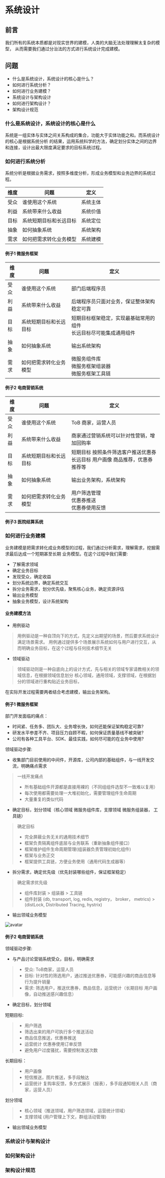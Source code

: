 # 系统设计

## 前言

我们所有的系统本质都是对现实世界的建模，人类的大脑无法处理理解太复杂的模型，
从而需要我们通过分治法的方式进行系统设计完成建模。

## 问题

+ 什么是系统设计，系统设计的核心是什么？
+ 如何进行系统分析？
+ 如何进行业务建模？
+ 系统设计与架构设计
+ 如何进行架构设计？
+ 架构设计规范

### 什么是系统设计，系统设计的核心是什么

系统是一组实体与实体之间关系构成的集合，功能大于实体功能之和。而系统设计的核心是根据系统分析
的结果，运用系统科学的方法，确定划分实体之间的边界和连接，设计出最大限度满足要求的目标系统过程。

### 如何进行系统分析

系统分析是根据业务需求，按照多维度分析，形成业务模型和业务边界的系统过程。

| 维度    |  问题 | 定义 | 
|  ----  | ----  | ---- |
| 受众  | 谁使用这个系统 | 系统主体
| 利益  | 系统带来什么收益 | 系统价值
| 目标  | 系统短期目标和长远目标 | 系统定位
| 抽象  | 如何抽象系统 | 系统架构
| 需求  | 如何把需求转化业务模型 | 系统建模

#### 例子1 微服务框架

| 维度    |  问题 | 定义 | 
|  ----  | ----  | ---- |
| 受众  | 谁使用这个系统 | 部门后端程序员
| 利益  | 系统带来什么收益 | 后端程序员只面对业务，保证整体架构稳定可靠
| 目标  | 系统短期目标和长远目标 | 短期目标框架稳定，实现最基础常用的组件<br> 长远目标尽可能集成通用组件
| 抽象  | 如何抽象系统 | 输出系统架构
| 需求  | 如何把需求转化业务模型 | 微服务组件库<br> 微服务框架组装器 <br> 微服务框架工具链

#### 例子2 电商营销系统

| 维度    |  问题 | 定义 | 
|  ----  | ----  | ---- |
| 受众  | 谁使用这个系统 | ToB 商家，运营人员
| 利益  | 系统带来什么收益 | 商家通过营销系统可以针对性营销，增加回购率
| 目标  | 系统短期目标和长远目标 | 短期目标 按照条件筛选客户推送优惠券<br> 长远目标 用户画像 商品推荐，优惠券推荐等
| 抽象  | 如何抽象系统 | 输出业务架构，系统架构
| 需求  | 如何把需求转化业务模型 | 用户筛选管理<br> 优惠券推送 <br> 优惠券使用反馈


#### 例子3 医院结算系统

### 如何进行业务建模

业务建模是把需求转化成业务模型的过程，我们通过分析需求，理解需求，挖掘需求最后达成一个短期甚至长期
业务模型。在这个过程中我们需要:
+ 了解需求领域
+ 确定业务目标
+ 发现受众，确定收益
+ 划分系统边界，确定系统交互
+ 拆分业务需求，划分优先级，聚焦核心业务，确定资源评估
+ 输出业务模型
+ 抽象业务模型，设计系统架构

#### 业务建模方法

+ 用例驱动

> 用例驱动是一种自顶向下的方式，先定义出期望的场景，然后要求系统设计满足场景需求。
用例通过提供多个场景展示系统如何与用户进行交互，从而明确业务目标，在这个过程与任何技术细节无关
+ 领域驱动

> 领域驱动则是一种自底向上的设计方式，先与相关的领域专家请教相关的领域信息，在根据领域信息划分
核心领域，通用领域，支撑领域，在根据划分的领域进行重构贴近业务目标，

在实际开发过程需要两者结合考虑建模，输出业务架构。

#### 例子1 微服务框架

部门开发面临的痛点：
+ 时间紧、任务多、团队大、业务增长快，如何还能保证架构稳定可靠?
+ 研发水平参差不齐、项目压力自顾不暇，如何保证质量基线不被突破?
+ 公司有各种工具平台、SDK、最佳实践，如何尽可能的在业务中使用?

领域驱动步骤:
+ 收集部门目前使用的中间件，开源库，公司内部的基础组件，与一线开发交流，明确痛点需求

> 一线开发痛点
> + 所有基础组件开源都是直接用裸的（不同组组件选型不一致难以复用）
> + 每次使用都需要处理一大堆初始化，需要管理组件生命周期
> + 大量重复的类似代码

+ 确定目标，划分领域（核心领域 微服务组件库，支撑领域 微服务组装器， 工具链）

> 确定目标
> + 完全屏蔽业务无关的通用技术细节
> + 框架负责隔离组件底层与业务联系（重新抽象组件接口）
> + 框架维护组件生命周期管理(组装器负责管理初始化组件)
> + 框架与业务正交
> + 框架提供工具链，方便业务使用（通用代码生成器等）

+ 拆分需求，确定优先级（优先封装哪些组件，保证框架稳定）
> 确定需求优先级 
> + 组件库封装 > 组装器 > 工具链
> + 组件封装 (db, transport, log, redis, registry， broker， metrics) > (distLock, Distributed Tracing, hystrix)
+ 输出领域业务模型

![avatar](micro.png) 


#### 例子2 电商营销系统

领域驱动步骤:
+ 与产品讨论营销系统受众，目标，明确需求
> + 受众: ToB商家，运营人员
> + 目标: 针对性的筛选用户，通过推送优惠券，可能感兴趣的商品信息等行为提升销量
> + 需求: 筛选用户，推送优惠券，商品信息，运营统计（长期目标 用户画像，自动推送感兴趣信息）
+ 确定目标，划分领域

短期目标:
> + 用户筛选
> + 筛选出来的用户可执行多个推送活动
> + 商品信息推送，优惠券推送
> + 运营统计 优惠券使用订单反馈
> + 避免用户过度骚扰，需要控制发送次数

长期目标：
> + 用户画像
> + 短信推送，图片推送，多手段触达
> + 运营统计 复购率反馈，多方式展示（报表），多手段通知相关人员（商家，运营人员）

划分领域
> + 核心领域（推送领域，用户筛选领域，运营统计领域）
> + 支撑领域 (用户管理上下文，群组活动管理)

+ 输出领域业务模型



### 系统设计与架构设计

### 如何架构设计

### 架构设计规范